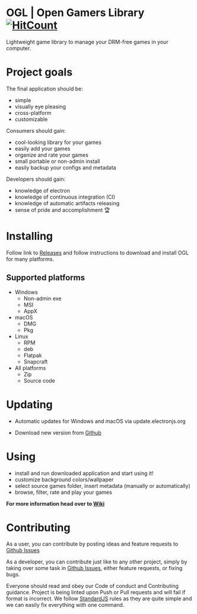 # OGL | Open Gamers Library [![HitCount](http://hits.dwyl.io/houby-studio/open-gamers-library.svg)](http://hits.dwyl.io/houby-studio/open-gamers-library)

Lightweight game library to manage your DRM-free games in your computer.

# Project goals

The final application should be:

- simple
- visually eye pleasing
- cross-platform
- customizable

Consumers should gain:

- cool-looking library for your games
- easily add your games
- organize and rate your games
- small portable or non-admin install
- easily backup your configs and metadata

Developers should gain:

- knowledge of electron
- knowledge of continuous integration (CI)
- knowledge of automatic artifacts releasing
- sense of pride and accomplishment 🏆

# Installing

Follow link to [Releases][1] and follow instructions to download and install OGL for many platforms.

## Supported platforms

- Windows
  - Non-admin exe
  - MSI
  - AppX
- macOS
  - DMG
  - Pkg
- Linux
  - RPM
  - deb
  - Flatpak
  - Snapcraft
- All platforms
  - Zip
  - Source code

# Updating

- Automatic updates for Windows and macOS via update.electronjs.org

- Download new version from [Github][1]

# Using

- install and run downloaded application and start using it!  
- customize background colors/wallpaper
- select source games folder, insert metadata (manually or automatically)
- browse, filter, rate and play your games

**For more information head over to [Wiki][2]**

# Contributing

As a user, you can contribute by posting ideas and feature requests to [Github Issues][3]

As a developer, you can contribute just like to any other project, simply by taking over some task in [Github Issues][3], either feature requests, or fixing bugs.

Everyone should read and obey our Code of conduct and Contributing guidance. Project is being linted upon Push or Pull requests and will fail if format is incorrect. We follow [StandardJS][4] rules as they are quite simple and we can easily fix everything with one command.

[1]: https://github.com/houby-studio/open-gamers-library/releases
[2]: https://github.com/houby-studio/open-gamers-library/wiki
[3]: https://github.com/houby-studio/open-gamers-library/issues
[4]: https://standardjs.com/